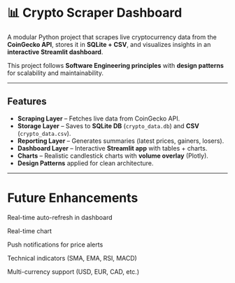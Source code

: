 # 📊 Crypto Scraper Dashboard

A modular Python project that scrapes live cryptocurrency data from the **CoinGecko API**, stores it in **SQLite + CSV**, and visualizes insights in an **interactive Streamlit dashboard**.  

This project follows **Software Engineering principles** with **design patterns** for scalability and maintainability.

---

##  Features
-  **Scraping Layer** – Fetches live data from CoinGecko API.
-  **Storage Layer** – Saves to **SQLite DB** (`crypto_data.db`) and **CSV** (`crypto_data.csv`).
-  **Reporting Layer** – Generates summaries (latest prices, gainers, losers).
-  **Dashboard Layer** – Interactive **Streamlit app** with tables + charts.
-  **Charts** – Realistic candlestick charts with **volume overlay** (Plotly).
-  **Design Patterns** applied for clean architecture.

---


# Future Enhancements

 Real-time auto-refresh in dashboard

 Real-time chart

 Push notifications for price alerts

 Technical indicators (SMA, EMA, RSI, MACD)

 Multi-currency support (USD, EUR, CAD, etc.)

